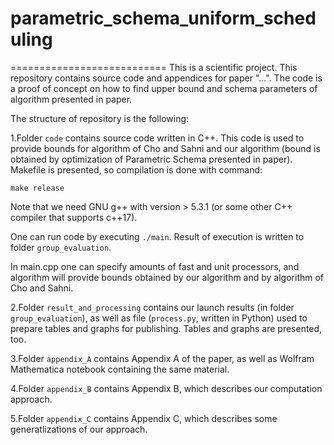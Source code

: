 # parametric_schema_uniform_scheduling
===========================
This is a scientific project.
This repository contains source code and appendices for paper "...".
The code is a proof of concept on how to find upper bound and schema parameters of algorithm presented in paper. 

The structure of repository is the following:

1.Folder `code` contains source code written in C++. 
This code is used to provide bounds for algorithm of Cho and Sahni 
and our algorithm (bound is obtained by optimization of Parametric Schema presented in paper). 
Makefile is presented, so compilation is done with command:

`make release`

Note that we need GNU g++ with version > 5.3.1 (or some other C++ compiler that supports c++17).

One can run code by executing `./main`. Result of execution is written to folder `group_evaluation`. 

In main.cpp one can specify amounts of fast and unit processors, and algorithm will provide bounds obtained by 
our algorithm and by algorithm of Cho and Sahni.

2.Folder `result_and_processing` contains our launch results (in folder `group_evaluation`), as well as file 
(`process.py`, written in Python) used to prepare tables and graphs for publishing. Tables and graphs are presented, too.

3.Folder `appendix_A` contains Appendix A of the paper, as well as Wolfram Mathematica notebook containing the same material.

4.Folder `appendix_B` contains Appendix B, which describes our computation approach.

5.Folder `appendix_C` contains Appendix C, which describes some generatlizations of our approach.
